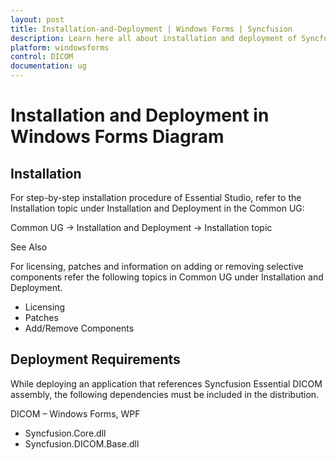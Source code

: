 ```yaml
---
layout: post
title: Installation-and-Deployment | Windows Forms | Syncfusion
description: Learn here all about installation and deployment of Syncfusion Windows Forms DICOM control and more.
platform: windowsforms
control: DICOM 
documentation: ug
---
```


# Installation and Deployment in Windows Forms Diagram

## Installation

For step-by-step installation procedure of Essential Studio, refer to the Installation topic under Installation and Deployment in the Common UG:

Common UG -> Installation and Deployment -> Installation topic

See Also

For licensing, patches and information on adding or removing selective components refer the following topics in Common UG under Installation and Deployment.

* Licensing
* Patches
* Add/Remove Components



## Deployment Requirements

While deploying an application that references Syncfusion Essential DICOM assembly, the following dependencies must be included in the distribution.



DICOM – Windows Forms, WPF

* Syncfusion.Core.dll
* Syncfusion.DICOM.Base.dll



